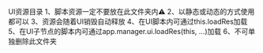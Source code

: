 UI资源目录
1、脚本资源一定不要放在此文件夹内⚠️
2、以静态或动态的方式使用都可以
3、资源会随着UI销毁自动释放
4、在UI脚本内可通过this.loadRes加载
5、在UI子节点的脚本内可通过app.manager.ui.loadRes(this, ...)加载
6、不可单独删除此文件夹